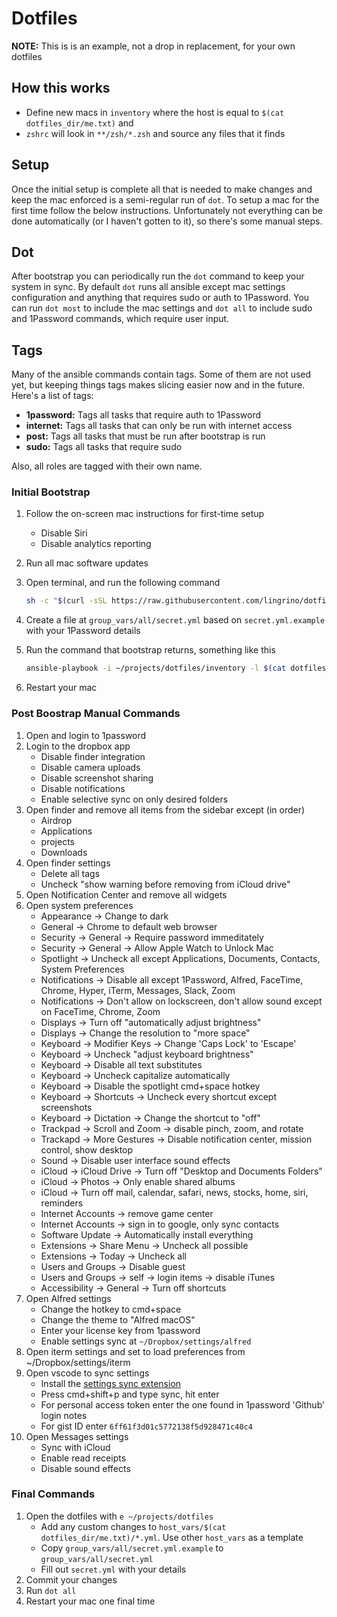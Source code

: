 # Dotfiles

**NOTE:** This is is an example, not a drop in replacement, for your own
dotfiles

## How this works

- Define new macs in `inventory` where the host is equal to `$(cat
  dotfiles_dir/me.txt)` and
- `zshrc` will look in `**/zsh/*.zsh` and source any files that it finds

## Setup

Once the initial setup is complete all that is needed to make changes and keep
the mac enforced is a semi-regular run of `dot`. To setup a mac for the first
time follow the below instructions. Unfortunately not everything can be done
automatically (or I haven't gotten to it), so there's some manual steps.

## Dot

After bootstrap you can periodically run the `dot` command to keep your system
in sync. By default `dot` runs all ansible except mac settings configuration and
anything that requires sudo or auth to 1Password. You can run `dot most` to
include the mac settings and `dot all` to include sudo and 1Password commands,
which require user input.

## Tags

Many of the ansible commands contain tags. Some of them are not used yet, but
keeping things tags makes slicing easier now and in the future. Here's a list of
tags:

- **1password:** Tags all tasks that require auth to 1Password
- **internet:** Tags all tasks that can only be run with internet access
- **post:** Tags all tasks that must be run after bootstrap is run
- **sudo:** Tags all tasks that require sudo

Also, all roles are tagged with their own name.

### Initial Bootstrap

1. Follow the on-screen mac instructions for first-time setup
    - Disable Siri
    - Disable analytics reporting

1. Run all mac software updates

1. Open terminal, and run the following command

    ```bash
    sh -c "$(curl -sSL https://raw.githubusercontent.com/lingrino/dotfiles/master/bootstrap.sh)"
    ```

1. Create a file at `group_vars/all/secret.yml` based on `secret.yml.example`
   with your 1Password details

1. Run the command that bootstrap returns, something like this

    ```bash
    ansible-playbook -i ~/projects/dotfiles/inventory -l $(cat dotfiles_dir/me.txt) ~/projects/dotfiles/main.yml -K --skip-tags "post"
    ```

1. Restart your mac

### Post Boostrap Manual Commands

1. Open and login to 1password
1. Login to the dropbox app
    - Disable finder integration
    - Disable camera uploads
    - Disable screenshot sharing
    - Disable notifications
    - Enable selective sync on only desired folders
1. Open finder and remove all items from the sidebar except (in order)
    - Airdrop
    - Applications
    - projects
    - Downloads
1. Open finder settings
    - Delete all tags
    - Uncheck "show warning before removing from iCloud drive"
1. Open Notification Center and remove all widgets
1. Open system preferences
    - Appearance -> Change to dark
    - General -> Chrome to default web browser
    - Security -> General -> Require password immeditately
    - Security -> General -> Allow Apple Watch to Unlock Mac
    - Spotlight -> Uncheck all except Applications, Documents, Contacts, System
      Preferences
    - Notifications -> Disable all except 1Password, Alfred, FaceTime, Chrome,
      Hyper, iTerm, Messages, Slack, Zoom
    - Notifications -> Don't allow on lockscreen, don't allow sound except on
      FaceTime, Chrome, Zoom
    - Displays -> Turn off "automatically adjust brightness"
    - Displays -> Change the resolution to "more space"
    - Keyboard -> Modifier Keys -> Change 'Caps Lock' to 'Escape'
    - Keyboard -> Uncheck "adjust keyboard brightness"
    - Keyboard -> Disable all text substitutes
    - Keyboard -> Uncheck capitalize automatically
    - Keyboard -> Disable the spotlight cmd+space hotkey
    - Keyboard -> Shortcuts -> Uncheck every shortcut except screenshots
    - Keyboard -> Dictation -> Change the shortcut to "off"
    - Trackpad -> Scroll and Zoom -> disable pinch, zoom, and rotate
    - Trackapd -> More Gestures -> Disable notification center, mission control,
      show desktop
    - Sound -> Disable user interface sound effects
    - iCloud -> iCloud Drive -> Turn off "Desktop and Documents Folders"
    - iCloud -> Photos -> Only enable shared albums
    - iCloud -> Turn off mail, calendar, safari, news, stocks, home, siri,
      reminders
    - Internet Accounts -> remove game center
    - Internet Accounts -> sign in to google, only sync contacts
    - Software Update -> Automatically install everything
    - Extensions -> Share Menu -> Uncheck all possible
    - Extensions -> Today -> Uncheck all
    - Users and Groups -> Disable guest
    - Users and Groups -> self -> login items -> disable iTunes
    - Accessibility -> General -> Turn off shortcuts
1. Open Alfred settings
    - Change the hotkey to cmd+space
    - Change the theme to "Alfred macOS"
    - Enter your license key from 1password
    - Enable settings sync at `~/Dropbox/settings/alfred`
1. Open iterm settings and set to load preferences from ~/Dropbox/settings/iterm
1. Open vscode to sync settings
    - Install the [settings sync
      extension](https://marketplace.visualstudio.com/items?itemName=Shan.code-settings-sync)
    - Press cmd+shift+p and type sync, hit enter
    - For personal access token enter the one found in 1password 'Github' login
      notes
    - For gist ID enter `6ff61f3d01c5772138f5d928471c40c4`
1. Open Messages settings
    - Sync with iCloud
    - Enable read receipts
    - Disable sound effects

### Final Commands

1. Open the dotfiles with `e ~/projects/dotfiles`
    - Add any custom changes to `host_vars/$(cat dotfiles_dir/me.txt)/*.yml`.
      Use other `host_vars` as a template
    - Copy `group_vars/all/secret.yml.example` to `group_vars/all/secret.yml`
    - Fill out `secret.yml` with your details
1. Commit your changes
1. Run `dot all`
1. Restart your mac one final time
